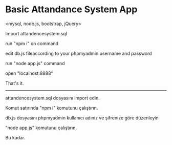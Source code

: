 # Basic Attandance System App
<mysql, node.js, bootstrap, jQuery>

Import attandencesystem.sql

run "npm i" on command

edit db.js fileaccording to your phpmyadmin username and password

run "node app.js" command

open "localhost:8888"

That's it.

------------------------------------

attandencesystem.sql dosyasını import edin.

Komut satırında "npm i" komutunu çalıştırın.

db.js dosyasını phpmyadmin kullanıcı adınız ve şifrenize göre düzenleyin

"node app.js" komutunu çalıştırın.

Bu kadar.



